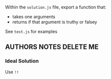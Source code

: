 Within the `solution.js` file, export a function that:

- takes one arguments
- returns if that argument is truthy or falsey

See `test.js` for examples



## AUTHORS NOTES DELETE ME

### Ideal Solution

Use `!!`
